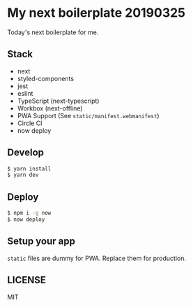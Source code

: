 # My next boilerplate 20190325

Today's next boilerplate for me.

## Stack

- next
- styled-components
- jest
- eslint
- TypeScript (next-typescript)
- Workbox (next-offline)
- PWA Support (See `static/manifest.webmanifest`)
- Circle CI
- now deploy

## Develop

```bash
$ yarn install
$ yarn dev
```

## Deploy

```bash
$ npm i -g now
$ now deploy
```

## Setup your app

`static` files are dummy for PWA. Replace them for production.

## LICENSE

MIT

